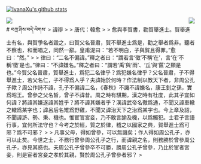 [![IvanaXu's github stats](https://github-readme-stats.vercel.app/api?username=IvanaXu&show_icons=true&theme=vue-dark)](https://github.com/anuraghazra/github-readme-stats)
<div><img align="right" src="https://github-readme-stats.vercel.app/api/top-langs/?username=IvanaXu&langs_count=3&theme=graywhite" />
<img src="https://github-readme-stats.vercel.app/api/wakatime?username=IvanaXu&layout=compact&langs_count=6&hide_title=True&theme=vue-dark" /></div>
# བཀྲ་ཤིས་བདེ་ལེགས་
> 諱辯
> 
> 唐代：韓愈 
> 
> 愈與李賀書，勸賀舉進士。賀舉進士有名，與賀爭名者毀之，曰賀父名晉肅，賀不舉進士爲是，勸之舉者爲非。聽者不察也，和而唱之，同然一辭。皇甫湜曰：“若不明白，子與賀且得罪。”愈曰：“然。”
> 
> 律曰：“二名不偏諱。”釋之者曰：“謂若言‘徵’不稱‘在’，言‘在’不稱‘徵’是也。”律曰：“不諱嫌名。”釋之者曰：“謂若‘禹’與‘雨’、‘丘’與‘蓲’之類是也。”今賀父名晉肅，賀舉進士，爲犯二名律乎？爲犯嫌名律乎？父名晉肅，子不得舉進士，若父名仁，子不得爲人乎？夫諱始於何時？作法制以教天下者，非周公孔子歟？周公作詩不諱，孔子不偏諱二名，《春秋》不譏不諱嫌名，康王釗之孫，實爲昭王。曾參之父名晳，曾子不諱昔。周之時有騏期，漢之時有杜度，此其子宜如何諱？將諱其嫌遂諱其姓乎？將不諱其嫌者乎？漢諱武帝名徹爲通，不聞又諱車轍之轍爲某字也；諱呂后名雉爲野雞，不聞又諱治天下之治爲某字也。今上章及詔，不聞諱滸、勢、秉、機也。惟宦官宮妾，乃不敢言諭及機，以爲觸犯。士君子言語行事，宜何所法守也？今考之於經，質之於律，稽之以國家之典，賀舉進士爲可邪？爲不可邪？
> 
> 凡事父母，得如曾參，可以無譏矣；作人得如周公孔子，亦可以止矣。今世之士，不務行曾參周公孔子之行，而諱親之名，則務勝於曾參周公孔子，亦見其惑也。夫周公孔子曾參卒不可勝，勝周公孔子曾參，乃比於宦者宮妾，則是宦者宮妾之孝於其親，賢於周公孔子曾參者邪？
>
